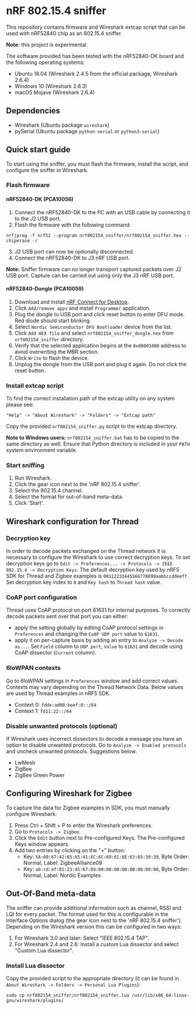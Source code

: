 # nRF 802.15.4 sniffer

This repository contains firmware and Wireshark extcap script that can be used with nRF52840 chip as an 802.15.4 sniffer.

__Note:__ this project is experimental.

The software provided has been tested with the nRF52840-DK board and the following operating systems:
* Ubuntu 18.04 (Wireshark 2.4.5 from the official package, Wireshark 2.6.4)
* Windows 10 (Wireshark 2.6.3)
* macOS Mojave (Wireshark 2.6.4)

## Dependencies
* Wireshark (Ubuntu package `wireshark`)
* pySerial (Ubuntu package `python-serial` or `python3-serial`)

## Quick start guide

To start using the sniffer, you must flash the firmware, install the script, and configure the sniffer in Wireshark.

### Flash firmware

#### nRF52840-DK (PCA10056)
1. Connect the nRF52840-DK to the PC with an USB cable by connecting it to the J2 USB port.
2. Flash the firmware with the following command:
```
nrfjprog -f nrf52 --program nrf802154_sniffer/nrf802154_sniffer.hex --chiperase -r
```
3. J2 USB port can now be optionally disconnected.
4. Connect the nRF52840-DK to J3 nRF USB port.

__Note:__ Sniffer firmware can no longer transport captured packets over J2 USB port. Capture can be carried out using only the J3 nRF USB port.

#### nRF52840-Dongle (PCA10059)

1. Download and install [nRF Connect for Desktop](https://www.nordicsemi.com/Software-and-Tools/Development-Tools/nRF-Connect-for-desktop).
2. Click `Add/remove apps` and install `Programmer` application.
3. Plug the dongle to USB port and click reset button to enter DFU mode. Red diode should start blinking.
4. Select `Nordic Semiconductor DFU Bootloader` device from the list.
5. Click `Add HEX file` and select `nrf802154_sniffer_dongle.hex` from `nrf802154_sniffer` directory.
6. Verify that the selected application begins at the `0x00001000` address to avoid overwriting the MBR section.
7. Click `Write` to flash the device.
8. Unplug the dongle from the USB port and plug it again. Do not click the reset button.

### Install extcap script

To find the correct installation path of the extcap utility on any system please see:
```
"Help" -> "About Wireshark" -> "Folders" -> "Extcap path"
```
Copy the provided `nrf802154_sniffer.py` script to the extcap directory.

__Note to Windows users:__ `nrf802154_sniffer.bat` has to be copied to the same directory as well.
Ensure that Python directory is included in your `PATH` system environment variable.

### Start sniffing
1. Run Wireshark.
2. Click the gear icon next to the 'nRF 802.15.4 sniffer'.
3. Select the 802.15.4 channel.
4. Select the format for out-of-band meta-data.
5. Click 'Start'.

## Wireshark configuration for Thread

### Decryption key

In order to decode packets exchanged on the Thread network it is necessary to configure the Wireshark to use correct decryption keys.
To set decryption keys go to `Edit -> Preferences... -> Protocols -> IEEE 802.15.4 -> Decryption Keys`. The default decryption key used by nRF5 SDK for Thread and Zigbee examples is `00112233445566778899aabbccddeeff`. Set decryption key index to `0` and `Key hash` to `Thread hash` value.

### CoAP port configuration

Thread uses CoAP protocol on port 61631 for internal purposes. To correctly decode packets sent over that port you can either:
* apply the setting globally by editing CoAP protocol settings in `Preferences` and changing the `CoAP UDP port` value to `61631`.
* apply it on per-capture basis by adding an entry to `Analyze -> Decode as...`. Set `Field` column to `UDP port`, `Value` to `61631` and decode using CoAP dissector (`Current` column).

### 6loWPAN contexts

Go to 6loWPAN settings in `Preferences` window and add correct values. Contexts may vary depending on the Thread Network Data. Below values are used by Thread examples in nRF5 SDK.
* Context 0: `fdde:ad00:beef:0::/64`
* Context 1: `fd11:22::/64`

### Disable unwanted protocols (optional)

If Wireshark uses incorrect dissectors to decode a message you have an option to disable unwanted protocols. Go to `Analyze -> Enabled protocols` and uncheck unwanted protocols. Suggestions below.
* LwMesh
* ZigBee
* ZigBee Green Power

## Configuring Wireshark for Zigbee

To capture the data for Zigbee examples in SDK, you must manually configure Wireshark:
1. Press Ctrl + Shift + P to enter the Wireshark preferences.
2. Go to `Protocols -> Zigbee`.
3. Click the `Edit` button next to Pre-configured Keys. The Pre-configured Keys window appears.
4. Add two entries by clicking on the "+" button:
    - Key: `5A:69:67:42:65:65:41:6C:6C:69:61:6E:63:65:30:39`, Byte Order: Normal, Label: ZigbeeAlliance09
    - Key: `ab:cd:ef:01:23:45:67:89:00:00:00:00:00:00:00:00`, Byte Order: Normal, Label: Nordic Examples

## Out-Of-Band meta-data
The sniffer can provide additional information such as channel, RSSI and LQI for every packet. The format used for this is configurable in the Interface Options dialog (the gear icon next to the 'nRF 802.15.4 sniffer'). Depending on the Wireshark version this can be configured in two ways:

1. For Wireshark 3.0 and later: Select "IEEE 802.15.4 TAP".
2. For Wireshark 2.4 and 2.6: Install a custom Lua dissector and select "Custom Lua dissector".

### Install Lua dissector
Copy the provided script to the appropriate directory (it can be found in `About Wireshark -> Folders -> Personal Lua Plugins`):
```
sudo cp nrf802154_sniffer/nrf802154_sniffer.lua /usr/lib/x86_64-linux-gnu/wireshark/plugins/
```

